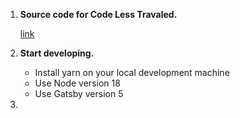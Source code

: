 1.  **Source code for Code Less Travaled.**

    [link](https://codelesstraveled.com)

1.  **Start developing.**

    - Install yarn on your local development machine
    - Use Node version 18
    - Use Gatsby version 5

1.